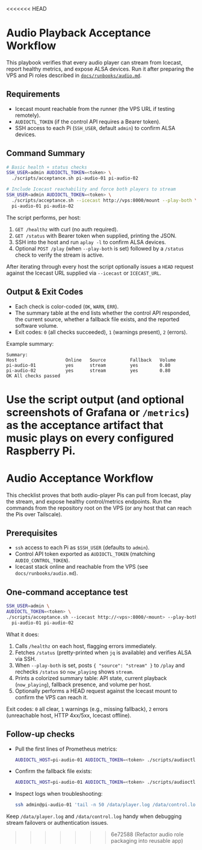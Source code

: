 <<<<<<< HEAD
# Audio Playback Acceptance Workflow

This playbook verifies that every audio player can stream from Icecast, report
healthy metrics, and expose ALSA devices. Run it after preparing the VPS and Pi
roles described in [`docs/runbooks/audio.md`](runbooks/audio.md).

## Requirements

- Icecast mount reachable from the runner (the VPS URL if testing remotely).
- `AUDIOCTL_TOKEN` (if the control API requires a Bearer token).
- SSH access to each Pi (`SSH_USER`, default `admin`) to confirm ALSA devices.

## Command Summary

```bash
# Basic health + status checks
SSH_USER=admin AUDIOCTL_TOKEN=<token> \
  ./scripts/acceptance.sh pi-audio-01 pi-audio-02

# Include Icecast reachability and force both players to stream
SSH_USER=admin AUDIOCTL_TOKEN=<token> \
  ./scripts/acceptance.sh --icecast http://vps:8000/mount --play-both \
  pi-audio-01 pi-audio-02
```

The script performs, per host:

1. `GET /healthz` with curl (no auth required).
2. `GET /status` with Bearer token when supplied, printing the JSON.
3. SSH into the host and run `aplay -l` to confirm ALSA devices.
4. Optional `POST /play` (when `--play-both` is set) followed by a `/status`
   check to verify the stream is active.

After iterating through every host the script optionally issues a `HEAD` request
against the Icecast URL supplied via `--icecast` or `ICECAST_URL`.

## Output & Exit Codes

- Each check is color-coded (`OK`, `WARN`, `ERR`).
- The summary table at the end lists whether the control API responded, the
  current source, whether a fallback file exists, and the reported software
  volume.
- Exit codes: `0` (all checks succeeded), `1` (warnings present), `2` (errors).

Example summary:

```
Summary:
Host                  Online   Source         Fallback   Volume
pi-audio-01           yes      stream         yes        0.80
pi-audio-02           yes      stream         yes        0.80
OK All checks passed
```

Use the script output (and optional screenshots of Grafana or `/metrics`) as the
acceptance artifact that music plays on every configured Raspberry Pi.
=======
# Audio Acceptance Workflow

This checklist proves that both audio-player Pis can pull from Icecast, play the
stream, and expose healthy control/metrics endpoints. Run the commands from the
repository root on the VPS (or any host that can reach the Pis over Tailscale).

## Prerequisites

- `ssh` access to each Pi as `$SSH_USER` (defaults to `admin`).
- Control API token exported as `AUDIOCTL_TOKEN` (matching `AUDIO_CONTROL_TOKEN`).
- Icecast stack online and reachable from the VPS (see `docs/runbooks/audio.md`).

## One-command acceptance test

```bash
SSH_USER=admin \
AUDIOCTL_TOKEN=<token> \
./scripts/acceptance.sh --icecast http://<vps>:8000/<mount> --play-both \
  pi-audio-01 pi-audio-02
```

What it does:

1. Calls `/healthz` on each host, flagging errors immediately.
2. Fetches `/status` (pretty-printed when `jq` is available) and verifies ALSA via SSH.
3. When `--play-both` is set, posts `{ "source": "stream" }` to `/play` and rechecks
   `/status` so `now_playing` shows `stream`.
4. Prints a colorized summary table: API state, current playback (`now_playing`),
   fallback presence, and volume per host.
5. Optionally performs a HEAD request against the Icecast mount to confirm the VPS can
   reach it.

Exit codes: `0` all clear, `1` warnings (e.g., missing fallback), `2` errors
(unreachable host, HTTP 4xx/5xx, Icecast offline).

## Follow-up checks

- Pull the first lines of Prometheus metrics:
  ```bash
  AUDIOCTL_HOST=pi-audio-01 AUDIOCTL_TOKEN=<token> ./scripts/audioctl.sh metrics
  ```
- Confirm the fallback file exists:
  ```bash
  AUDIOCTL_HOST=pi-audio-01 AUDIOCTL_TOKEN=<token> ./scripts/audioctl.sh status --json | jq '.fallback_exists'
  ```
- Inspect logs when troubleshooting:
  ```bash
  ssh admin@pi-audio-01 'tail -n 50 /data/player.log /data/control.log'
  ```

Keep `/data/player.log` and `/data/control.log` handy when debugging stream
failovers or authentication issues.
>>>>>>> 6e72588 (Refactor audio role packaging into reusable app)
